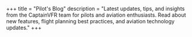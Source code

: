 +++
title = "Pilot's Blog"
description = "Latest updates, tips, and insights from the CaptainVFR team for pilots and aviation enthusiasts. Read about new features, flight planning best practices, and aviation technology updates."
+++
